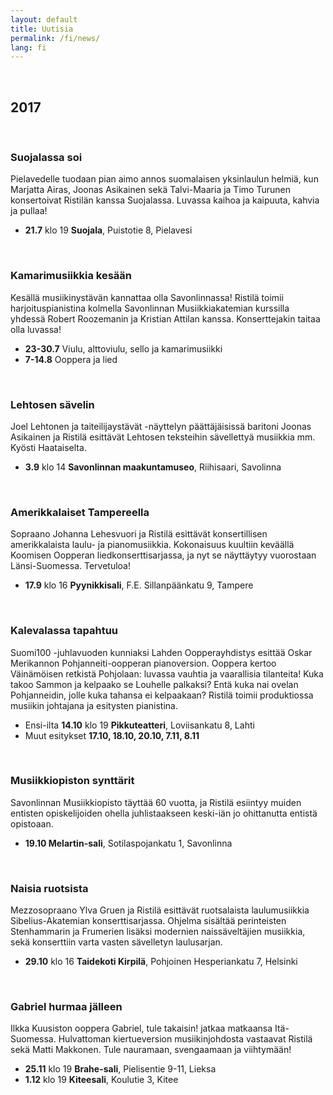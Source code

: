 ```yaml
---
layout: default
title: Uutisia
permalink: /fi/news/
lang: fi
---
```


<br/>

## 2017

<br/>

### Suojalassa soi

Pielavedelle tuodaan pian aimo annos suomalaisen yksinlaulun helmiä, kun Marjatta Airas, Joonas Asikainen sekä Talvi-Maaria ja Timo Turunen konsertoivat Ristilän kanssa Suojalassa. Luvassa kaihoa ja kaipuuta, kahvia ja pullaa!

- __21.7__ klo 19 __Suojala__, Puistotie 8, Pielavesi

<br/>

### Kamarimusiikkia kesään

Kesällä musiikinystävän kannattaa olla Savonlinnassa! Ristilä toimii harjoituspianistina kolmella Savonlinnan Musiikkiakatemian kurssilla yhdessä Robert Roozemanin ja Kristian Attilan kanssa. Konserttejakin taitaa olla luvassa!

- __23-30.7__ Viulu, alttoviulu, sello ja kamarimusiikki
- __7-14.8__ Ooppera ja lied

<br/>

### Lehtosen sävelin

Joel Lehtonen ja taiteilijaystävät -näyttelyn päättäjäisissä baritoni Joonas Asikainen ja Ristilä esittävät Lehtosen teksteihin sävellettyä musiikkia mm. Kyösti Haataiselta.

- __3.9__ klo 14 __Savonlinnan maakuntamuseo__, Riihisaari, Savolinna

<br/>

### Amerikkalaiset Tampereella

Sopraano Johanna Lehesvuori ja Ristilä esittävät konsertillisen amerikkalaista laulu- ja pianomusiikkia. Kokonaisuus kuultiin keväällä Koomisen Oopperan liedkonserttisarjassa, ja nyt se näyttäytyy vuorostaan Länsi-Suomessa. Tervetuloa!

- __17.9__ klo 16 __Pyynikkisali__, F.E. Sillanpäänkatu 9, Tampere

<br/>

### Kalevalassa tapahtuu

Suomi100 -juhlavuoden kunniaksi Lahden Oopperayhdistys esittää Oskar Merikannon Pohjanneiti-oopperan pianoversion. Ooppera kertoo Väinämöisen retkistä Pohjolaan: luvassa vauhtia ja vaarallisia tilanteita! Kuka takoo Sammon ja kelpaako se Louhelle palkaksi? Entä kuka nai ovelan Pohjanneidin, jolle kuka tahansa ei kelpaakaan?
Ristilä toimii produktiossa musiikin johtajana ja esitysten pianistina.

- Ensi-ilta __14.10__ klo 19 __Pikkuteatteri__, Loviisankatu 8, Lahti
- Muut esitykset __17.10, 18.10, 20.10, 7.11, 8.11__

<br/>

### Musiikkiopiston synttärit

Savonlinnan Musiikkiopisto täyttää 60 vuotta, ja Ristilä esiintyy muiden entisten opiskelijoiden ohella juhlistaakseen keski-iän jo ohittanutta entistä opistoaan.

- __19.10 Melartin-sali__, Sotilaspojankatu 1, Savonlinna

<br/>

### Naisia ruotsista

Mezzosopraano Ylva Gruen ja Ristilä esittävät ruotsalaista laulumusiikkia Sibelius-Akatemian konserttisarjassa. Ohjelma sisältää perinteisten Stenhammarin ja Frumerien lisäksi modernien naissäveltäjien musiikkia, sekä konserttiin varta vasten sävelletyn laulusarjan.

- __29.10__ klo 16 __Taidekoti Kirpilä__, Pohjoinen Hesperiankatu 7, Helsinki

<br/>

### Gabriel hurmaa jälleen

Ilkka Kuusiston ooppera Gabriel, tule takaisin! jatkaa matkaansa Itä-Suomessa. Hulvattoman kiertueversion musiikinjohdosta vastaavat Ristilä sekä Matti Makkonen. Tule nauramaan, svengaamaan ja viihtymään!

- __25.11__ klo 19 __Brahe-sali__, Pielisentie 9-11, Lieksa
- __1.12__ klo 19 __Kiteesali__, Koulutie 3, Kitee

<br/>

